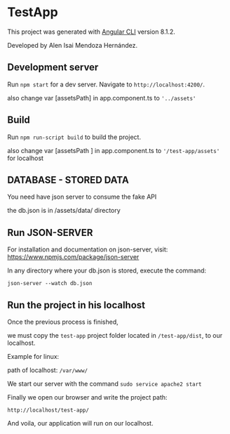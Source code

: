 # TestApp

This project was generated with [Angular CLI](https://github.com/angular/angular-cli) version 8.1.2.

Developed by Alen Isai Mendoza Hernández.

## Development server

Run `npm start` for a dev server. Navigate to `http://localhost:4200/`.

also change var [assetsPath] in app.component.ts to `'../assets'`

## Build

Run `npm run-script build` to build the project.

also change var [assetsPath ] in app.component.ts to `'/test-app/assets'` for localhost 

## DATABASE - STORED DATA
You need have json server to consume the fake API

the db.json is in /assets/data/ directory

## Run JSON-SERVER
For installation and documentation on json-server, visit: https://www.npmjs.com/package/json-server

In any directory where your db.json is stored, execute the command:

`json-server --watch db.json`

## Run the project in his localhost
Once the previous process is finished, 

we must copy the `test-app` project folder located in `/test-app/dist`, to our localhost.

Example for linux: 

path of localhost: `/var/www/`

We start our server with the command `sudo service apache2 start`

Finally we open our browser and write the project path:

`http://localhost/test-app/`

And voila, our application will run on our localhost.
